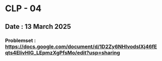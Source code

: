 # CLP - 04
## Date : 13 March 2025

### Problemset : https://docs.google.com/document/d/1D2Zy6NHIvodsIXj46fEqts4ElivHlG_LEpmzXgPfsMo/edit?usp=sharing
